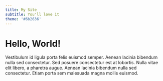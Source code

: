 ```yaml
---
title: My Site
subtitle: You'll love it
theme: '#6b2636'
---
```


# Hello, World!

Vestibulum id ligula porta felis euismod semper. Aenean lacinia bibendum nulla sed consectetur. Sed posuere consectetur est at lobortis. Nulla vitae elit libero, a pharetra augue. Aenean lacinia bibendum nulla sed consectetur. Etiam porta sem malesuada magna mollis euismod.
